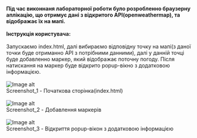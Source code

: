 <b>Під час виконнаня лабораторної роботи було розробленно браузерну аплікацію, що отримує дані з відкритого API(openweathermap), та відображає їх на мапі.<br><br>
 Інструкція користувача:</b><br><br>
Запускаємо index.html, далі вибираємо відповідну точку на мапі(з даної точки буде отриманно АРІ з потрібними данними), далі у данній точці буде добавленно маркер, який відображає поточну погоду. Після натискання на маркер буде відкрито popup-вікно з додатковою інформацією.<br><br>
 ![Image alt](https://github.com/Valientin/Kurzhiy_KPP_lab_3/raw/master/img/screen_1.PNG)<br>
 Screenshot_1 - Початкова сторінка(index.html)<br><br>
 ![Image alt](https://github.com/Valientin/Kurzhiy_KPP_lab_1/raw/master/img/screen_2.PNG)<br>
 Screenshot_2 - Добавлення маркерів<br><br>
 ![Image alt](https://github.com/Valientin/Kurzhiy_KPP_lab_1/raw/master/img/screen_3.PNG)<br>
 Screenshot_3 - Відкриття popup-вікон з додатковою інформацією<br>
 
